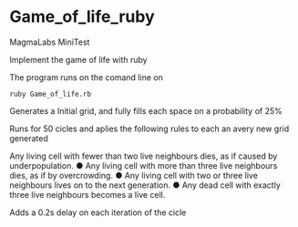 # Game_of_life_ruby

MagmaLabs MiniTest

Implement the game of life with ruby

The program runs on the comand line on

`ruby Game_of_life.rb`

Generates a Initial grid, and fully fills each space on a probability of 25%

Runs for 50 cicles and aplies the following rules to each an avery new grid generated

Any living cell with fewer than two live neighbours dies, as if caused by underpopulation.
● Any living cell with more than three live neighbours dies, as if by overcrowding.
● Any living cell with two or three live neighbours lives on to the next generation.
● Any dead cell with exactly three live neighbours becomes a live cell.

Adds a 0.2s delay on each iteration of the cicle
